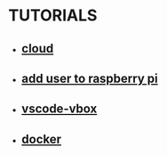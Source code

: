 # TUTORIALS

- ## [cloud](https://github.com/mattwhite180/mattwhite180/tree/master/tutorials/cloud/README.md)
- ## [add user to raspberry pi](https://github.com/mattwhite180/mattwhite180/tree/master/tutorials/add_user.md)
- ## [vscode-vbox](https://github.com/mattwhite180/mattwhite180/tree/master/tutorials/vscode-vbox.md)
- ## [docker](https://github.com/mattwhite180/mattwhite180/tree/master/tutorials/docker.md)
